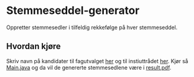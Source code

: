 # Stemmeseddel-generator
Oppretter stemmesedler i tilfeldig rekkefølge på hver stemmeseddel.

## Hvordan kjøre
Skriv navn på kandidater til fagutvalget [her](fu.txt) og til instiuttrådet [her](ir.txt). Kjør så [Main.java](src/main/java/no/fagutvalget/Main.java) og da vil de genererte stemmesedlene være i [result.pdf](result.pdf).
